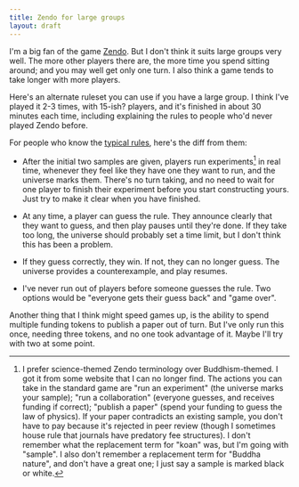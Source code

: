 ```yaml
---
title: Zendo for large groups
layout: draft
---
```

I'm a big fan of the game [Zendo](https://en.wikipedia.org/wiki/Zendo_%28game%29). But I don't think it suits large groups very well. The more other players there are, the more time you spend sitting around; and you may well get only one turn. I also think a game tends to take longer with more players.

Here's an alternate ruleset you can use if you have a large group. I think I've played it 2-3 times, with 15-ish? players, and it's finished in about 30 minutes each time, including explaining the rules to people who'd never played Zendo before.

For people who know the [typical rules](https://www.looneylabs.com/rules/zendo), here's the diff from them:

* After the initial two samples are given, players run experiments[^terminology] in real time, whenever they feel like they have one they want to run, and the universe marks them. There's no turn taking, and no need to wait for one player to finish their experiment before you start constructing yours. Just try to make it clear when you have finished.

* At any time, a player can guess the rule. They announce clearly that they want to guess, and then play pauses until they're done. If they take too long, the universe should probably set a time limit, but I don't think this has been a problem.

* If they guess correctly, they win. If not, they can no longer guess. The universe provides a counterexample, and play resumes.

* I've never run out of players before someone guesses the rule. Two options would be "everyone gets their guess back" and "game over".

[^terminology]: I prefer science-themed Zendo terminology over Buddhism-themed. I got it from some website that I can no longer find. The actions you can take in the standard game are "run an experiment" (the universe marks your sample); "run a collaboration" (everyone guesses, and receives funding if correct); "publish a paper" (spend your funding to guess the law of physics). If your paper contradicts an existing sample, you don't have to pay because it's rejected in peer review (though I sometimes house rule that journals have predatory fee structures). I don't remember what the replacement term for "koan" was, but I'm going with "sample". I also don't remember a replacement term for "Buddha nature", and don't have a great one; I just say a sample is marked black or white.

Another thing that I think might speed games up, is the ability to spend multiple funding tokens to publish a paper out of turn. But I've only run this once, needing three tokens, and no one took advantage of it. Maybe I'll try with two at some point.
